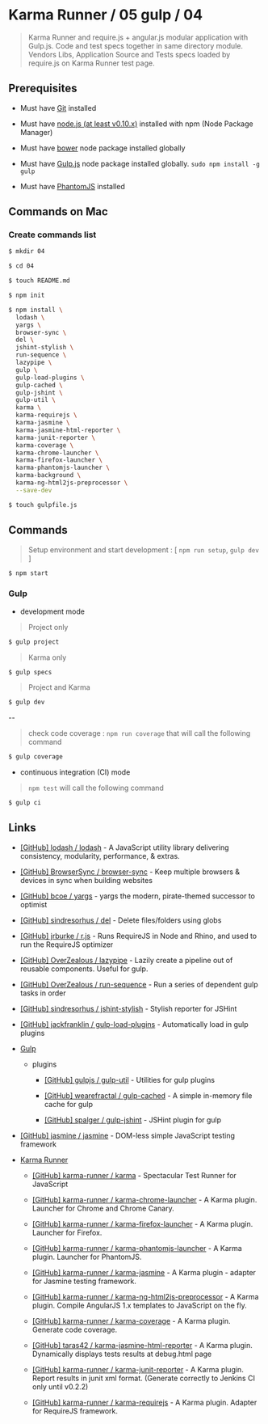 # Karma Runner / 05 gulp / 04

> Karma Runner and require.js + angular.js modular application with Gulp.js. Code and test specs together in same directory module. Vendors Libs, Application Source and Tests specs loaded by require.js on Karma Runner test page.


## Prerequisites

* Must have [Git](http://git-scm.com/) installed

* Must have [node.js (at least v0.10.x)](http://nodejs.org/) installed with npm (Node Package Manager)

* Must have [bower](http://bower.io/) node package installed globally

* Must have [Gulp.js](http://gulpjs.com/) node package installed globally.  `sudo npm install -g gulp`

* Must have [PhantomJS](http://phantomjs.org/) installed


## Commands on Mac

### Create commands list

```bash
$ mkdir 04

$ cd 04

$ touch README.md

$ npm init

$ npm install \
  lodash \
  yargs \
  browser-sync \
  del \
  jshint-stylish \
  run-sequence \
  lazypipe \
  gulp \
  gulp-load-plugins \
  gulp-cached \
  gulp-jshint \
  gulp-util \
  karma \
  karma-requirejs \
  karma-jasmine \
  karma-jasmine-html-reporter \
  karma-junit-reporter \
  karma-coverage \
  karma-chrome-launcher \
  karma-firefox-launcher \
  karma-phantomjs-launcher \
  karma-background \
  karma-ng-html2js-preprocessor \
  --save-dev

$ touch gulpfile.js
```

## Commands

> Setup environment and start development : [ `npm run setup`, `gulp dev` ]

```bash
$ npm start
```

### Gulp

* development mode

> Project only

```bash
$ gulp project
```

> Karma only

```bash
$ gulp specs
```

> Project and Karma

```bash
$ gulp dev
```

--

> check code coverage : `npm run coverage` that will call the following command

```bash
$ gulp coverage
```

* continuous integration (CI) mode

> `npm test` will call the following command

```bash
$ gulp ci
```


## Links

* [[GitHub] lodash / lodash](https://github.com/lodash/lodash) - A JavaScript utility library delivering consistency, modularity, performance, & extras.

* [[GitHub] BrowserSync / browser-sync](https://github.com/BrowserSync/browser-sync) - Keep multiple browsers & devices in sync when building websites

* [[GitHub] bcoe / yargs](https://github.com/bcoe/yargs) - yargs the modern, pirate-themed successor to optimist

* [[GitHub] sindresorhus / del](https://github.com/sindresorhus/del) - Delete files/folders using globs

* [[GitHub] jrburke / r.js](https://github.com/jrburke/r.js) - Runs RequireJS in Node and Rhino, and used to run the RequireJS optimizer

* [[GitHub] OverZealous / lazypipe](https://github.com/OverZealous/lazypipe) - Lazily create a pipeline out of reusable components. Useful for gulp.

* [[GitHub] OverZealous / run-sequence](https://github.com/OverZealous/run-sequence) - Run a series of dependent gulp tasks in order

* [[GitHub] sindresorhus / jshint-stylish](https://github.com/sindresorhus/jshint-stylish) - Stylish reporter for JSHint

* [[GitHub] jackfranklin / gulp-load-plugins](https://github.com/jackfranklin/gulp-load-plugins) - Automatically load in gulp plugins

* [Gulp](http://gulpjs.com/)

  * plugins

    * [[GitHub] gulpjs / gulp-util](https://github.com/gulpjs/gulp-util) - Utilities for gulp plugins

    * [[GitHub] wearefractal / gulp-cached](https://github.com/wearefractal/gulp-cached) - A simple in-memory file cache for gulp

    * [[GitHub] spalger / gulp-jshint](https://github.com/spalger/gulp-jshint) - JSHint plugin for gulp

* [[GitHub] jasmine / jasmine](https://github.com/jasmine/jasmine) - DOM-less simple JavaScript testing framework

* [Karma Runner](https://karma-runner.github.io/)

  * [[GitHub] karma-runner / karma](https://github.com/karma-runner/karma) - Spectacular Test Runner for JavaScript

  * [[GitHub] karma-runner / karma-chrome-launcher](https://github.com/karma-runner/karma-chrome-launcher) - A Karma plugin. Launcher for Chrome and Chrome Canary.

  * [[GitHub] karma-runner / karma-firefox-launcher](https://github.com/karma-runner/karma-firefox-launcher) - A Karma plugin. Launcher for Firefox.

  * [[GitHub] karma-runner / karma-phantomjs-launcher](https://github.com/karma-runner/karma-phantomjs-launcher) - A Karma plugin. Launcher for PhantomJS.

  * [[GitHub] karma-runner / karma-jasmine](https://github.com/karma-runner/karma-jasmine) - A Karma plugin - adapter for Jasmine testing framework.

  * [[GitHub] karma-runner / karma-ng-html2js-preprocessor](https://github.com/karma-runner/karma-ng-html2js-preprocessor) - A Karma plugin. Compile AngularJS 1.x templates to JavaScript on the fly.

  * [[GitHub] karma-runner / karma-coverage](https://github.com/karma-runner/karma-coverage) - A Karma plugin. Generate code coverage.

  * [[GitHub] taras42 / karma-jasmine-html-reporter](https://github.com/taras42/karma-jasmine-html-reporter) - A Karma plugin. Dynamically displays tests results at debug.html page

  * [[GitHub] karma-runner / karma-junit-reporter](https://github.com/karma-runner/karma-junit-reporter) - A Karma plugin. Report results in junit xml format. (Generate correctly to Jenkins CI only until v0.2.2)

  * [[GitHub] karma-runner / karma-requirejs](https://github.com/karma-runner/karma-requirejs) - A Karma plugin. Adapter for RequireJS framework.

